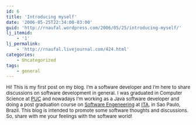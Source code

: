 ```yaml
---
id: 6
title: 'Introducing myself'
date: '2006-05-25T22:34:00-03:00'
guid: 'http://rnaufal.wordpress.com/2006/05/25/introducing-myself/'
lj_itemid:
    - '1'
lj_permalink:
    - 'http://rnaufal.livejournal.com/424.html'
categories:
    - Uncategorized
tags:
    - general
---
```


<font size="2">Hi! This is my first post on my blog. I’m a software developer and I’m here to share discussions on software development in general. I was graduated in Computer Science at [PUC](http://www.pucsp.br/cce/) and nowadays I’m working as a Java software developer and doing a post graduation course on [ Software Engeneering](http://en.wikipedia.org/wiki/Software_engineering) at [ITA](http://www.ita.cta.br/), in Sao Paulo, Brazil. This blog is intended to promote some software thoughts and discussions. So, share with me your feelings with the software world!</font>